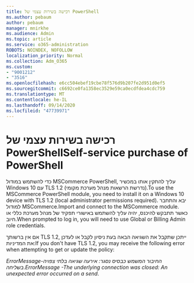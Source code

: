 ```yaml
---
title: רכישה בשירות עצמי של PowerShell
ms.author: pebaum
author: pebaum
manager: mnirkhe
ms.audience: Admin
ms.topic: article
ms.service: o365-administration
ROBOTS: NOINDEX, NOFOLLOW
localization_priority: Normal
ms.collection: Adm_O365
ms.custom:
- "9001212"
- "3516"
ms.openlocfilehash: e6cc504ebef19cbe78f576d9b207fe2d951d0ef5
ms.sourcegitcommit: c6692ce0fa1358ec3529e59ca0ecdfdea4cdc759
ms.translationtype: MT
ms.contentlocale: he-IL
ms.lasthandoff: 09/14/2020
ms.locfileid: "47739971"
---
```

# <a name="self-service-purchase-of-powershell"></a><span data-ttu-id="e7fdd-102">רכישה בשירות עצמי של PowerShell</span><span class="sxs-lookup"><span data-stu-id="e7fdd-102">Self-service purchase of PowerShell</span></span>

<span data-ttu-id="e7fdd-103">כדי להשתמש במודול MSCommerce PowerShell, עליך להתקין אותו במכשיר Windows 10 עם TLS 1.2 (נדרשת הרשאות מנהל מערכת מקומי).</span><span class="sxs-lookup"><span data-stu-id="e7fdd-103">To use the MSCommerce PowerShell module, you need to install it on a Windows 10 device with TLS 1.2 (local administrator permissions required).</span></span>  <span data-ttu-id="e7fdd-104">יבא והתחבר למודול MSCommerce.</span><span class="sxs-lookup"><span data-stu-id="e7fdd-104">Import and connect to the MSCommerce module.</span></span>  <span data-ttu-id="e7fdd-105">כאשר תתבקש להיכנס, יהיה עליך להשתמש באישורי תפקיד של מנהל מערכת כללי או חיוב.</span><span class="sxs-lookup"><span data-stu-id="e7fdd-105">When prompted to log in, you will need to use Global or Billing Admin role credentials.</span></span>  

<span data-ttu-id="e7fdd-106">אם אין ברשותך TLS 1.2, ייתכן שתקבל את השגיאה הבאה בעת ניסיון לקבל או לעדכן את המדיניות:</span><span class="sxs-lookup"><span data-stu-id="e7fdd-106">If you don't have TLS 1.2, you may receive the following error when attempting to get or update the policy:</span></span>

<span data-ttu-id="e7fdd-107">*ErrorMessage-החיבור המשמש כבסיס נסגר: אירעה שגיאה בלתי צפויה בשליחה*.</span><span class="sxs-lookup"><span data-stu-id="e7fdd-107">*ErrorMessage -The underlying connection was closed: An unexpected error occurred on a send*.</span></span>



